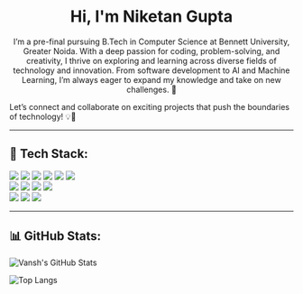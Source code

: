 <h1 align="center">Hi, I'm Niketan Gupta</h1>

<p align="center">
I’m a pre-final pursuing B.Tech in Computer Science at Bennett University, Greater Noida. With a deep passion for coding, problem-solving, and creativity, I thrive on exploring and learning across diverse fields of technology and innovation. From software development to AI and Machine Learning, I’m always eager to expand my knowledge and take on new challenges. 🚀

Let’s connect and collaborate on exciting projects that push the boundaries of technology! 💡🌱


</p>

---

## 🚀 Tech Stack:
<p align="left">
  <img src="https://img.shields.io/badge/C-00599C?style=flat-square&logo=c&logoColor=white"/>
  <img src="https://img.shields.io/badge/HTML5-E34F26?style=flat-square&logo=html5&logoColor=white"/>
  <img src="https://img.shields.io/badge/Java-007396?style=flat-square&logo=java&logoColor=white"/>
  <img src="https://img.shields.io/badge/JavaScript-F7DF1E?style=flat-square&logo=javascript&logoColor=black"/>
  <img src="https://img.shields.io/badge/Python-3776AB?style=flat-square&logo=python&logoColor=white"/>
  <img src="https://img.shields.io/badge/GitHub_Pages-222222?style=flat-square&logo=githubpages&logoColor=white"/>
  <br>
  <img src="https://img.shields.io/badge/MySQL-4479A1?style=flat-square&logo=mysql&logoColor=white"/>
  <img src="https://img.shields.io/badge/NumPy-013243?style=flat-square&logo=numpy&logoColor=white"/>
  <img src="https://img.shields.io/badge/Pandas-150458?style=flat-square&logo=pandas&logoColor=white"/>
  <img src="https://img.shields.io/badge/Matplotlib-11557C?style=flat-square&logo=python&logoColor=white"/>
  <br>
  <img src="https://img.shields.io/badge/GitHub-181717?style=flat-square&logo=github&logoColor=white"/>
  <img src="https://img.shields.io/badge/CSS3-1572B6?style=flat-square&logo=css3&logoColor=white"/>
  <img src="https://img.shields.io/badge/Git-F05032?style=flat-square&logo=git&logoColor=white"/>
</p>

---

## 📊 GitHub Stats:

![Vansh's GitHub Stats](https://github-readme-stats.vercel.app/api?username=NiketanGuptain&show_icons=true&theme=radical)

![Top Langs](https://github-readme-stats.vercel.app/api/top-langs/?username=NiketanGuptainl&layout=compact)
